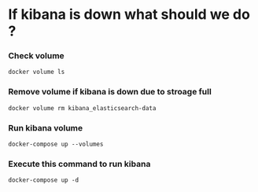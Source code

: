 # If kibana is down what should we do ?

### Check volume

    docker volume ls

### Remove volume if kibana is down due to stroage full 
    
    docker volume rm kibana_elasticsearch-data

### Run kibana volume

    docker-compose up --volumes
    
### Execute  this command to run kibana

    docker-compose up -d
